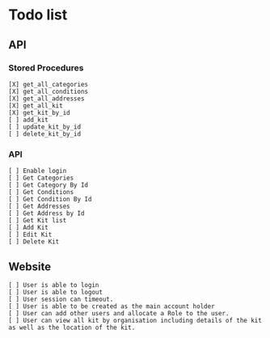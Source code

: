 # Todo list



## API

### Stored Procedures
    [X] get_all_categories
    [X] get_all_conditions
    [X] get_all_addresses
    [X] get_all_kit
    [X] get_kit_by_id
    [ ] add_kit
    [ ] update_kit_by_id
    [ ] delete_kit_by_id

### API

    [ ] Enable login 
    [ ] Get Categories 
    [ ] Get Category By Id
    [ ] Get Conditions
    [ ] Get Condition By Id
    [ ] Get Addresses
    [ ] Get Address by Id
    [ ] Get Kit list
    [ ] Add Kit
    [ ] Edit Kit
    [ ] Delete Kit
    
## Website
    [ ] User is able to login
    [ ] User is able to logout
    [ ] User session can timeout.
    [ ] User is able to be created as the main account holder
    [ ] User can add other users and allocate a Role to the user.
    [ ] User can view all kit by organisation including details of the kit as well as the location of the kit.  


